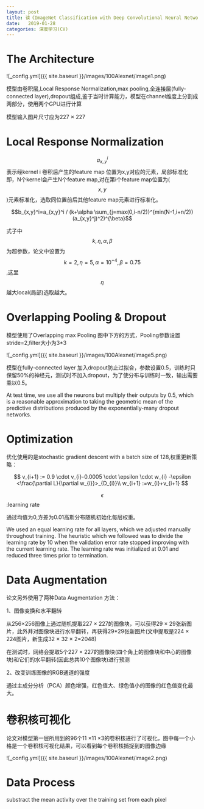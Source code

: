 ```yaml
---
layout: post
title: 读《ImageNet Classification with Deep Convolutional Neural Networks》(Alexnet)
date:   2019-01-28
categories: 深度学习(CV)
---  
```


# The Architecture   

![_config.yml]({{ site.baseurl }}/images/100Alexnet/image1.png)   

模型由卷积层,Local Response Normalization,max pooling,全连接层(fully-connected layer),dropout组成,鉴于当时计算能力，模型在channel维度上分割成两部分，使用两个GPU进行计算  

模型输入图片尺寸应为227 × 227  


# Local Response Normalization  

$$a_{x,y}^i$$表示经kernel i 卷积后产生的feature map 位置为x,y对应的元素，局部标准化即，N个kernel会产生N个feature map,对在第i个feature map位置为($$x,y$$)元素标准化，选取同位置前后其他feature map元素进行标准化。

$$b_{x,y}^i=a_{x,y}^i / (k+\alpha \sum_{j=max(0,i-n/2)}^{min(N-1,i+n/2)}(a_{x,y}^j)^2)^{\beta}$$

式子中$$k,\eta,\alpha,\beta$$为超参数，论文中设置为$$k=2,\eta=5,\alpha=10^{-4},\beta=0.75$$,这里$$\eta$$越大local(局部)选取越大。  



# Overlapping Pooling & Dropout  

模型使用了Overlapping max Pooling 图中下方的方式，Pooling参数设置stride=2,filter大小为3*3    

![_config.yml]({{ site.baseurl }}/images/100Alexnet/image5.png)    

模型在fully-connected layer 加入dropout防止过拟合，参数设置0.5，训练时只保留50%的神经元，测试时不加入dropout，为了使分布与训练时一致，输出需要乘以0.5。  

At test time, we use all the neurons but multiply their outputs by 0.5, which is a reasonable approximation to taking the geometric mean of the predictive distributions produced by the exponentially-many dropout networks.  


# Optimization  

优化使用的是stochastic gradient descent with a batch size of 128,权重更新策略：  

$$
v_{i+1} := 0.9 \cdot v_{i}-0.0005 \cdot \epsilon  \cdot w_{i} -\epsilon <\frac{\partial L}{\partial w_{i}}>_{D_{i}}\\
w_{i+1} :=w_{i}+v_{i+1}
$$

$$\epsilon$$:learning rate   

通过均值为0,方差为0.01高斯分布随机初始化每层权重。  

We used an equal learning rate for all layers, which we adjusted manually throughout training. The heuristic which we followed was to divide the learning rate by 10 when the validation error rate stopped improving with the current learning rate. The learning rate was initialized at 0.01 and reduced three times prior to termination.

# Data Augmentation  

论文另外使用了两种Data Augmentation 方法：  

1、图像变换和水平翻转    

从256×256图像上通过随机提取227 × 227的图像块，可以获得29 × 29张新图片，此外并对图像块进行水平翻转，再获得29*29张新图片(文中提取是224 × 224图片，新生成32 × 32 × 2=2048)  

在测试时，网络会提取5个227 × 227的图像块(四个角上的图像块和中心的图像块)和它们的水平翻转(因此总共10个图像块)进行预测  

2、改变训练图像的RGB通道的强度 

通过主成分分析（PCA）颜色增强，红色值大、绿色值小的图像的红色值变化最大。


# 卷积核可视化  

论文对模型第一层所用到的96个11 ×11 ×3的卷积核进行了可视化，图中每一个小格是一个卷积核可视化结果，可以看到每个卷积核捕捉到的图像边缘   

![_config.yml]({{ site.baseurl }}/images/100Alexnet/image2.png)  


# Data Process  

substract the mean activity over the training set from each pixel 





